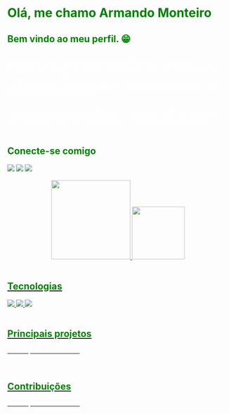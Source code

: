 <div>
    <h1 style="color: green"> Olá, me chamo Armando Monteiro </h1>
    <h2 style="color: green"> Bem vindo ao meu perfil. 😁 </h2>
    <p style="color: white"> Meu nome completo é Armando Arêas Monteiro Júnior, tenho 21 anos e atualmente estou cursando Engenharia de Software. Comecei a estudar tecnologia no começo de 2023 e desde então venho me encantando e me apaixonando mais pela área, sempre feliz ao encontrar novos conhecimentos e novas possibilidades em uma área tão abragente e com tanto potencial de crescimento.
    </p>
    <p style="color: white"> Sou uma pessoa bastante comunicativa e proativa, sempre buscando melhorar tanto por meio de feedbacks e também por meio de autocríticas. Sou apaixonado pela área da tecnologia e estou bastante ansioso pelo o que virá.
    </p>
</div>
<div>
    <h2 style="color: green"> Conecte-se comigo</h2>
    <a href="https://www.linkedin.com/in/armando-arêas-monteiro-júnior/"target="_blank"><img src="https://img.shields.io/badge/-LinkedIn-%230077B5?style=for-the-badge&logo=linkedin&logoColor=white" target="_blank"></a>
    <a href="https://twitter.com/armxndo7k" target="_blank"><img src= "https://img.shields.io/badge/Twitter-000?style=for-the-badge&logo=twitter&logoColor=white" target="_blank"></a>
    <a href="mailto:armandojr.ara@gmail.com" target="_blank" ><img src="https://img.shields.io/badge/-Gmail-%23333?style=for-the-badge&logo=gmail&logoColor=white" target="_blank"></a>
 </div>
 <br>
 <div align="center">
  <a href="https://github.com/armandomonteir-o">
  <img height="180em" src="https://github-readme-stats.vercel.app/api?username=armandomonteir-o&show_icons=true&theme=dark&include_all_commits=true&count_private=true"/>
  <img height="120em" src="https://github-readme-stats.vercel.app/api/top-langs/?username=armandomonteir-o&layout=compact&langs_count=7&theme=dark"/>
</div>
<div style="color: green;"><br>
    <h2> Tecnologias</h2>
    <img  src="https://img.shields.io/badge/HTML5-000?style=for-the-badge&logo=html5">
    <img src="https://img.shields.io/badge/CSS3-000?style=for-the-badge&logo=css3&logoColor=264CE4">
    <img src= "https://img.shields.io/badge/Python-000?style=for-the-badge&logo=pythonColor">
</div>
<br>
<div>
    <h2 style="color: green"> Principais projetos </h2>
    <p style="color: white"> Por enquanto nenhum 😢
</div>
<br>
<div>
    <h2 style="color:green"> Contribuições </h2>
    <p style="color: white"> Por enquanto nenhum 😢




    

